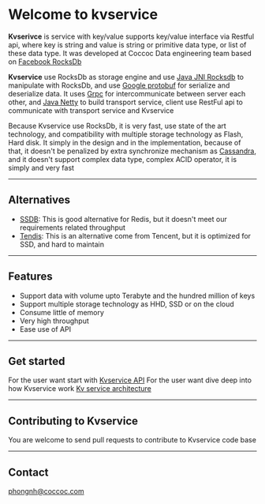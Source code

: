 # Welcome to kvservice


**Kvserivce** is service with key/value supports key/value interface via Restful api, 
where key is string and value is string or primitive data type, or list of these data type. It was developed at Coccoc 
Data engineering team based on [Facebook RocksDb](https://github.com/facebook/rocksdb/wiki)

**Kvservice** use RocksDb as storage engine and use [Java JNI Rocksdb](https://github.com/facebook/rocksdb/wiki/RocksJava-Basics) to 
manipulate with RocksDb, and use [Google protobuf](https://developers.google.com/protocol-buffers) for 
serialize and deserialize data. It uses [Grpc](https://grpc.io) for intercommunicate between server each other, and [Java Netty](https://netty.io)
to build transport service, client use RestFul api to communicate with transport service and Kvservice

Because Kvservice use RocksDb, it is very fast, use state of the art technology, and compatibility with multiple storage 
technology as Flash, Hard disk. It simply in the design and in the implementation, because of that, it doesn't be penalized 
by extra synchronize mechanism as [Cassandra](https://cassandra.apache.org), and it doesn't support complex data type, 
complex ACID operator, it is simply and very fast

-------

## Alternatives
* [SSDB](http://ssdb.io): This is good alternative for Redis, but it doesn't meet our requirements related throughput
* [Tendis](http://tendis.cn/#/): This is an alternative come from Tencent, but it is optimized for SSD, and hard to maintain
---------

## Features
* Support data with volume upto Terabyte and the hundred million of keys
* Support multiple storage technology as HHD, SSD or on the cloud
* Consume little of memory
* Very high throughput 
* Ease use of API

--------

## Get started 
For the user want start with [Kvservice API](https://git.itim.vn/ads-targeting/listdb/wikis/Kvservice-API)
For the user want dive deep into how Kvservice work [Kv service architecture]()

----------
## Contributing to Kvservice
You are welcome to send pull requests to contribute to Kvservice code base

----------
## Contact
<phongnh@coccoc.com>
